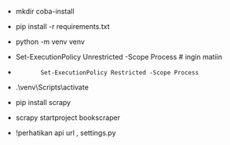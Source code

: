 - mkdir coba-install  
- pip install -r requirements.txt
- python -m venv venv    
- Set-ExecutionPolicy Unrestricted -Scope Process
            # ingin matiin
-            Set-ExecutionPolicy Restricted -Scope Process
            
- .\venv\Scripts\activate
- pip install scrapy
- scrapy startproject bookscraper



- !perhatikan api url , settings.py